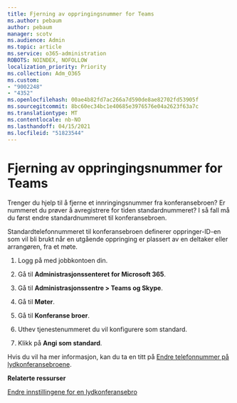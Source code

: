 ```yaml
---
title: Fjerning av oppringingsnummer for Teams
ms.author: pebaum
author: pebaum
manager: scotv
ms.audience: Admin
ms.topic: article
ms.service: o365-administration
ROBOTS: NOINDEX, NOFOLLOW
localization_priority: Priority
ms.collection: Adm_O365
ms.custom:
- "9002248"
- "4352"
ms.openlocfilehash: 00ae4b82fd7ac266a7d590de8ae82702fd53905f
ms.sourcegitcommit: 8bc60ec34bc1e40685e3976576e04a2623f63a7c
ms.translationtype: MT
ms.contentlocale: nb-NO
ms.lasthandoff: 04/15/2021
ms.locfileid: "51823544"
---
```

# <a name="teams-dial-in-conferencing-number-removal"></a>Fjerning av oppringingsnummer for Teams

Trenger du hjelp til å fjerne et innringingsnummer fra konferansebroen? Er nummeret du prøver å avregistrere for tiden standardnummeret? I så fall må du først endre standardnummeret til konferansebroen.

Standardtelefonnummeret til konferansebroen definerer oppringer-ID-en som vil bli brukt når en utgående oppringing er plassert av en deltaker eller arrangøren, fra et møte.

1. Logg på med jobbkontoen din.

2. Gå til **Administrasjonssenteret for Microsoft 365**.

3. Gå til **Administrasjonssentre > Teams og Skype**.

4. Gå til **Møter**.

5. Gå til **Konferanse broer**.

6. Uthev tjenestenummeret du vil konfigurere som standard.

7. Klikk på **Angi som standard**.

Hvis du vil ha mer informasjon, kan du ta en titt på [Endre telefonnummer på lydkonferansebroene](https://docs.microsoft.com/microsoftteams/change-the-phone-numbers-on-your-audio-conferencing-bridge).

**Relaterte ressurser**

[Endre innstillingene for en lydkonferansebro](https://docs.microsoft.com/microsoftteams/change-the-settings-for-an-audio-conferencing-bridge)
